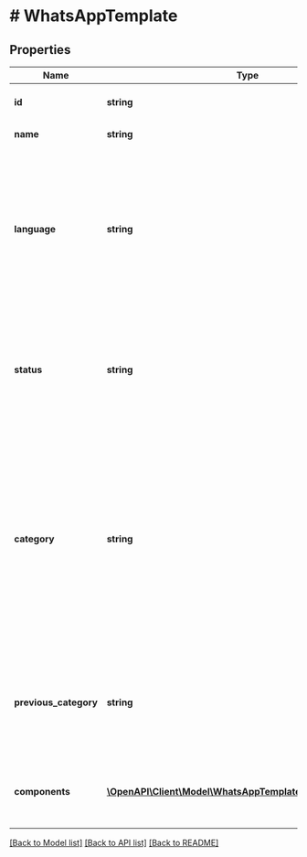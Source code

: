 # # WhatsAppTemplate

## Properties

Name | Type | Description | Notes
------------ | ------------- | ------------- | -------------
**id** | **string** | The unique identifier for this template. | [optional]
**name** | **string** | The name of the template | [optional]
**language** | **string** | The language of the template. The same template name can be used for multiple language versions. A list of supported languages is available in the [WhatsApp documentation](https://developers.facebook.com/docs/whatsapp/api/messages/message-templates/) | [optional]
**status** | **string** | The status of the template. Templates with a status of &#x60;APPROVED&#x60; can be used in WhatsApp template messages. | [optional]
**category** | **string** | The category of the template. This determines the purpose of the template. Note: until June 1st 2023 some older template categories may be listed. These should be updated to one the valid categories or they will be automatically migrated. | [optional]
**previous_category** | **string** | If the template has been updated to a different category, shows the previous category of the template. | [optional]
**components** | [**\OpenAPI\Client\Model\WhatsAppTemplateComponentsInner[]**](WhatsAppTemplateComponentsInner.md) | An array of objects representing the parts of the template itself. | [optional]

[[Back to Model list]](../../README.md#models) [[Back to API list]](../../README.md#endpoints) [[Back to README]](../../README.md)

